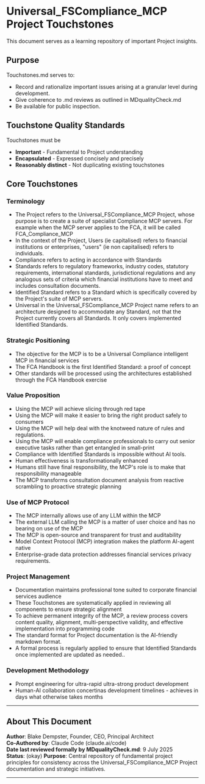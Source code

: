 # Universal_FSCompliance_MCP Project Touchstones

This document serves as a learning repository of important Project insights.

## Purpose

Touchstones.md serves to:
- Record and rationalize important issues arising at a granular level during development.
- Give coherence to .md reviews as outlined in MDqualityCheck.md
- Be available for public inspection.

## Touchstone Quality Standards

Touchstones must be
- **Important** - Fundamental to Project understanding
- **Encapsulated** - Expressed concisely and precisely
- **Reasonably distinct** - Not duplicating existing touchstones

## Core Touchstones

### Terminology

- The Project refers to the Universal_FSCompliance_MCP Project, whose purpose is to create a suite of specialist Compliance MCP servers. For example when the MCP server applies to the FCA, it will be called FCA_Compliance_MCP
- In the context of the Project, Users (ie capitalised) refers to financial institutions or enterprises, "users" (ie non capitalised) refers to individuals.
- Compliance refers to acting in accordance with Standards
- Standards refers to regulatory frameworks, industry codes, statutory requirements, international standards, jurisdictional regulations and any analogous sets of criteria which financial institutions have to meet and includes consultation documents.
- Identified Standard refers to a Standard which is specifically covered by the Project's suite of MCP servers.
- Universal in the Universal_FSCompliance_MCP Project name refers to an architecture designed to accommodate any Standard, not that the Project currently covers all Standards. It only covers implemented Identified Standards.

### Strategic Positioning
- The objective for the MCP is to be a Universal Compliance intelligent MCP in financial services
- The FCA Handbook is the first Identified Standard: a proof of concept
- Other standards will be processed using the architectures established through the FCA Handbook exercise

### Value Proposition  
- Using the MCP will achieve slicing through red tape
- Using the MCP will make it easier to bring the right product safely to consumers
- Using the MCP will help deal with the knotweed nature of rules and regulations.
- Using the MCP will enable compliance professionals to carry out senior executive tasks rather than get entangled in small-print
- Compliance with Identified Standards is impossible without AI tools.
- Human effectiveness is transformationally enhanced
- Humans still have final responsibility, the MCP's role is to make that responsibility manageable
- The MCP transforms consultation document analysis from reactive scrambling to proactive strategic planning
  
### Use of MCP Protocol
- The MCP internally allows use of any LLM within the MCP
- The external LLM calling the MCP is a matter of user choice and has no bearing on use of the MCP
- The MCP is open-source and transparent for trust and auditability
- Model Context Protocol (MCP) integration makes the platform AI-agent native
- Enterprise-grade data protection addresses financial services privacy requirements.

### Project Management
- Documentation maintains professional tone suited to corporate financial services audience
- These Touchstones are systematically applied in reviewing all components to ensure strategic alignment
- To achieve permanent integrity of the MCP, a review process covers content quality, alignment, multi-perspective validity, and effective implementation into programming code
- The standard format for Project documentation is the AI-friendly markdown format.
- A formal process is regularly applied to ensure that Identified Standards once implemented are updated as needed..

### Development Methodology
- Prompt engineering for ultra-rapid ultra-strong product development
- Human-AI collaboration concertinas development timelines - achieves in days what otherwise takes months

---

## About This Document

**Author**: Blake Dempster, Founder, CEO, Principal Architect  
**Co-Authored by**: Claude Code (claude.ai/code)  
**Date last reviewed formally by MDqualityCheck.md**: 9 July 2025  
**Status**: (okay)
**Purpose**: Central repository of fundamental project principles for consistency across the Universal_FSCompliance_MCP Project documentation and strategic initiatives.

---
